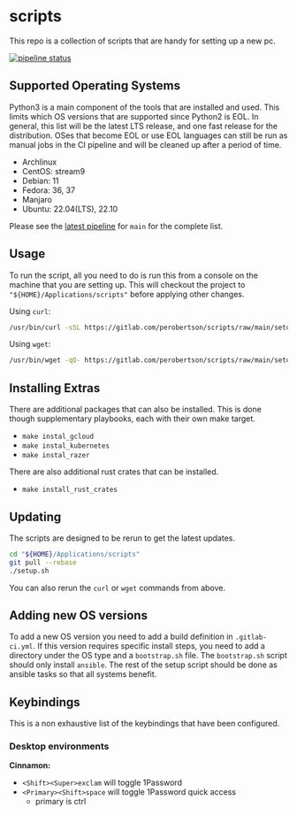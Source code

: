 # scripts

This repo is a collection of scripts that are handy for setting up a new pc.

[![pipeline status](https://gitlab.com/perobertson/scripts/badges/main/pipeline.svg)](https://gitlab.com/perobertson/scripts/pipelines?scope=branches&ref=main)

## Supported Operating Systems

Python3 is a main component of the tools that are installed and used. This
limits which OS versions that are supported since Python2 is EOL. In general,
this list will be the latest LTS release, and one fast release for the
distribution. OSes that become EOL or use EOL languages can still be run as
manual jobs in the CI pipeline and will be cleaned up after a period of time.

- Archlinux
- CentOS: stream9
- Debian: 11
- Fedora: 36, 37
- Manjaro
- Ubuntu: 22.04(LTS), 22.10

Please see the [latest pipeline] for `main` for the complete list.

[latest pipeline]: https://gitlab.com/perobertson/scripts/pipelines?scope=branches&ref=main

## Usage

To run the script, all you need to do is run this from a console on the machine that you are setting up.
This will checkout the project to `"${HOME}/Applications/scripts"` before applying other changes.

Using `curl`:

```bash
/usr/bin/curl -sSL https://gitlab.com/perobertson/scripts/raw/main/setup.sh | bash
```

Using `wget`:

```bash
/usr/bin/wget -qO- https://gitlab.com/perobertson/scripts/raw/main/setup.sh | bash
```

## Installing Extras

There are additional packages that can also be installed.
This is done though supplementary playbooks, each with their own make target.

- `make instal_gcloud`
- `make instal_kubernetes`
- `make instal_razer`

There are also additional rust crates that can be installed.

- `make install_rust_crates`

## Updating

The scripts are designed to be rerun to get the latest updates.

```bash
cd "${HOME}/Applications/scripts"
git pull --rebase
./setup.sh
```

You can also rerun the `curl` or `wget` commands from above.

## Adding new OS versions

To add a new OS version you need to add a build definition in `.gitlab-ci.yml`.
If this version requires specific install steps, you need to add a directory under the OS type and a `bootstrap.sh` file.
The `bootstrap.sh` script should only install `ansible`.
The rest of the setup script should be done as ansible tasks so that all systems benefit.

## Keybindings

This is a non exhaustive list of the keybindings that have been configured.

### Desktop environments

**Cinnamon:**

- `<Shift><Super>exclam` will toggle 1Password
- `<Primary><Shift>space` will toggle 1Password quick access
    - primary is ctrl
